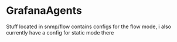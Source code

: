 # GrafanaAgents

Stuff located in snmp/flow contains configs for the flow mode, i also currently have a config for static mode there 

